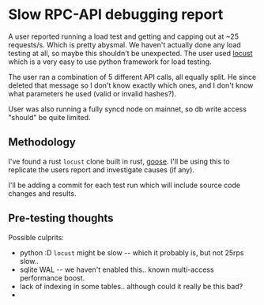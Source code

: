 # Slow RPC-API debugging report

A user reported running a load test and getting and capping out at ~25 requests/s. Which is pretty abysmal. We haven't actually done any load testing at all, so maybe this shouldn't be unexpected. The user used [locust](https://locust.io/) which is a very easy to use python framework for load testing.

The user ran a combination of 5 different API calls, all equally split. He since deleted that message so I don't know exactly which ones, and I don't know what parameters he used (valid or invalid hashes?).

User was also running a fully syncd node on mainnet, so db write access "should" be quite limited.

## Methodology

I've found a rust `locust` clone built in rust, [goose](https://docs.rs/goose/latest/goose/). I'll be using this to replicate the users report and investigate causes (if any).

I'll be adding a commit for each test run which will include source code changes and results.

## Pre-testing thoughts

Possible culprits:
- python :D `locust` might be slow -- which it probably is, but not 25rps slow..
- sqlite WAL -- we haven't enabled this.. known multi-access performance boost.
- lack of indexing in some tables.. although could it really be this bad?
-